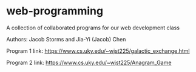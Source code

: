 # web-programming

A collection of collaborated programs for our web development class

Authors: Jacob Storms and Jia-Yi (Jacob) Chen

Program 1 link: https://www.cs.uky.edu/~wjst225/galactic_exchange.html

Program 2 link: https://www.cs.uky.edu/~wjst225/Anagram_Game
